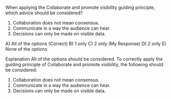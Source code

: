 When applying the Collaborate and promote visibility guiding principle, which advice should be considered?

1. Collaboration does not mean consensus.
2. Communicate in a way the audience can hear.
3. Decisions can only be made on visible data.

A) All of the options (Correct)
B) 1 only
C) 2 only (My Response)
D) 2 only
E) None of the options

Explanation
All of the options should be considered. To correctly apply the guiding principle of Collaborate and promote visibility, the following should be considered:

1. Collaboration does not mean consensus.
2. Communicate in a way the audience can hear.
3. Decisions can only be made on visible data.
